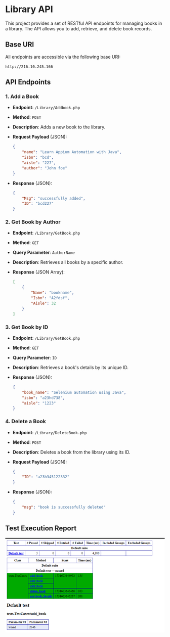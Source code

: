 
# Library API

This project provides a set of RESTful API endpoints for managing books in a library. The API allows you to add, retrieve, and delete book records.

## Base URI

All endpoints are accessible via the following base URI:

```
http://216.10.245.166
```

## API Endpoints

### 1. Add a Book

- **Endpoint**: `/Library/Addbook.php`
- **Method**: `POST`
- **Description**: Adds a new book to the library.
- **Request Payload** (JSON):

  ```json
  {
      "name": "Learn Appium Automation with Java",
      "isbn": "bcd",
      "aisle": "227",
      "author": "John foe"
  }
  ```

- **Response** (JSON):

  ```json
  {
      "Msg": "successfully added",
      "ID": "bcd227"
  }
  ```

### 2. Get Book by Author

- **Endpoint**: `/Library/GetBook.php`
- **Method**: `GET`
- **Query Parameter**: `AuthorName`
- **Description**: Retrieves all books by a specific author.
- **Response** (JSON Array):

  ```json
  [
      {
          "Name": "bookname",
          "Isbn": "A2fdsf",
          "Aisle": 32
      }
  ]
  ```

### 3. Get Book by ID

- **Endpoint**: `/Library/GetBook.php`
- **Method**: `GET`
- **Query Parameter**: `ID`
- **Description**: Retrieves a book's details by its unique ID.
- **Response** (JSON):

  ```json
  {
      "book_name": "Selenium automation using Java",
      "isbn": "a23hd738",
      "aisle": "1223"
  }
  ```

### 4. Delete a Book

- **Endpoint**: `/Library/DeleteBook.php`
- **Method**: `POST`
- **Description**: Deletes a book from the library using its ID.
- **Request Payload** (JSON):

  ```json
  {
      "ID": "a23h345122332"
  }
  ```

- **Response** (JSON):

  ```json
  {
      "msg": "book is successfully deleted"
  }
  ```


## Test Execution Report

![TestNG result](https://github.com/rohitpunekar242/library-api-automation-rest-assured/blob/master/TestNG_Report.png)



